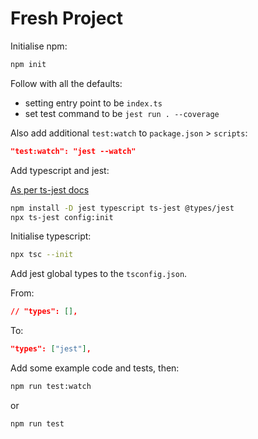 # Fresh Project

Initialise npm:

```bash
npm init
```

Follow with all the defaults:

- setting entry point to be `index.ts`
- set test command to be `jest run . --coverage`

Also add additional `test:watch` to `package.json` > `scripts`:

```json
"test:watch": "jest --watch"
```

Add typescript and jest:

[As per ts-jest docs](https://kulshekhar.github.io/ts-jest/docs/getting-started/installation/)

```bash
npm install -D jest typescript ts-jest @types/jest
npx ts-jest config:init
```

Initialise typescript:

```bash
npx tsc --init
```

Add jest global types to the `tsconfig.json`.

From:

```json
// "types": [],
```

To:

```json
"types": ["jest"],
```

Add some example code and tests, then:

```bash
npm run test:watch
```

or

```bash
npm run test
```
